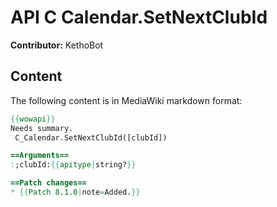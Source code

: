 # API C Calendar.SetNextClubId

**Contributor:** KethoBot

## Content

The following content is in MediaWiki markdown format:

```mediawiki
{{wowapi}}
Needs summary.
 C_Calendar.SetNextClubId([clubId])

==Arguments==
:;clubId:{{apitype|string?}}

==Patch changes==
* {{Patch 8.1.0|note=Added.}}
```